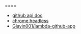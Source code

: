 ====

- [github api doc](https://octokit.github.io/rest.js/#api-PullRequests-getFiles)
- [chrome headless](https://medium.freecodecamp.org/will-it-blend-or-how-to-run-google-chrome-in-aws-lambda-2c960fee8b74)
- [Glavin001/lambda-github-app](https://github.com/Glavin001/lambda-github-app/blob/master/handler.js)
